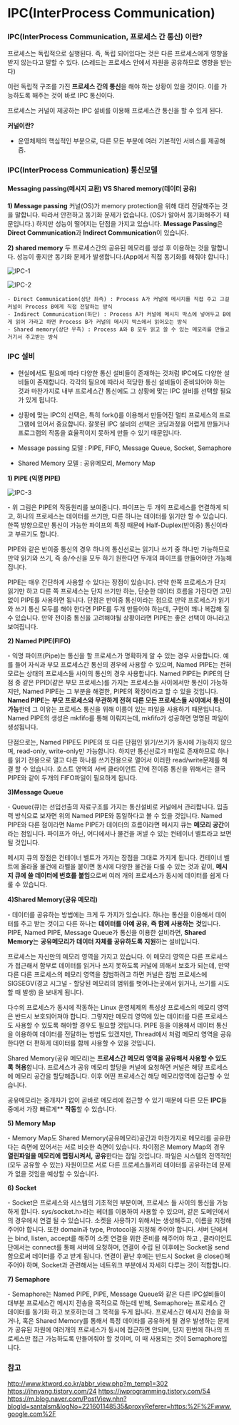 # IPC(InterProcess Communication)

### IPC(InterProcess Communication, 프로세스 간 통신) 이란?
프로세스는 독립적으로 실행된다. 즉, 독립 되어있다는 것은 다른 프로세스에게 영향을 받지 않는다고 말할 수 있다. (스레드는 프로세스 안에서 자원을 공유하므로 영향을 받는다)

이런 독립적 구조를 가진 **프로세스 간의 통신**을 해야 하는 상황이 있을 것이다. 이를 가능하도록 해주는 것이 바로 IPC 통신이다.

프로세스는 커널이 제공하는 IPC 설비를 이용해 프로세스간 통신을 할 수 있게 된다.

**커널이란?**

- 운영체제의 핵심적인 부분으로, 다른 모든 부분에 여러 기본적인 서비스를 제공해 줌.



### IPC(InterProcess Communication) 통신모델
#### Messaging passing(메시지 교환) VS Shared memory(데이터 공유)
**1) Message passing**
커널(OS)가 memory protection을 위해 대리 전달해주는 것을 말합니다.
따라서 안전하고 동기화 문제가 없습니다. (OS가 알아서 동기화해주기 때문입니다.) 하지만 성능이 떨어지는 단점을 가지고 있습니다.
**Message Passing**은 **Direct Communication**과 **Indirect Communication**이 있습니다.

**2) shared memory**
두 프로세스간의 공유된 메모리를 생성 후 이용하는 것을 말합니다.
성능이 좋지만 동기화 문제가 발생합니다.(App에서 직접 동기화를 해줘야 합니다.)

![IPC-1](https://github.com/Songwonseok/CS-Study/blob/feature/OS-IPC-dh/OS/images/IPC-1.PNG)

![IPC-2](https://github.com/Songwonseok/CS-Study/blob/feature/OS-IPC-dh/OS/images/IPC-2.PNG)

	- Direct Communication(상단 좌측) : Process A가 커널에 메시지를 직접 주고 그걸 커널이 Process B에게 직접 전달하는 방식
	- Indirect Communication(하단) : Process A가 커널에 메시지 박스에 넣어두고 B에게 읽어 가라고 하면 Process B가 커널의 메시지 박스에서 읽어오는 방식
	- Shared memory(상단 우측) : Process A와 B 모두 읽고 쓸 수 있는 메모리를 만들고 거기서 주고받는 방식




### IPC 설비

- 현실에서도 필요에 따라 다양한 통신 설비들이 존재하는 것처럼 IPC에도 다양한 설비들이 존재합니다. 각각의 필요에 따라서 적당한 통신 설비들이 준비되어야 하는 것과 마찬가지로 내부 프로세스간 통신에도 그 상황에 맞는 IPC 설비를 선택할 필요가 있게 됩니다.

- 상황에 맞는 IPC의 선택은, 특히 fork()를 이용해서 만들어진 멀티 프로세스의 프로그램에 있어서 중요합니다. 잘못된 IPC 설비의 선택은 코딩과정을 어렵게 만들거나 프로그램의 작동을 효율적이지 못하게 만들 수 있기 때문입니다.

- Message passing 모델 : PIPE, FIFO, Message Queue, Socket, Semaphore
- Shared Memory 모델 : 공유메모리, Memory Map


**1) PIPE (익명 PIPE)**

![IPC-3](https://github.com/Songwonseok/CS-Study/blob/feature/OS-IPC-dh/OS/images/IPC-3.png)

\- 위 그림은 PIPE의 작동원리를 보여줍니다. 파이프는 두 개의 프로세스를 연결하게 되고, 하나의 프로세스는 데이터를 쓰기만, 다른 하나는 데이터를 읽기만 할 수 있습니다. 한쪽 방향으로만 통신이 가능한 파이프의 특징 때문에 Half-Duplex(반이중) 통신이라고 부르기도 합니다.

PIPE와 같은 반이중 통신의 경우 하나의 통신선로는 읽기나 쓰기 중 하나만 가능하므로 만약 읽기와 쓰기, 즉 송/수신을 모두 하기 원한다면 두개의 파이프를 만들어야만 가능해집니다.

PIPE는 매우 간단하게 사용할 수 있다는 장점이 있습니다. 만약 한쪽 프로세스가 단지 읽기만 하고 다른 쪽 프로세스는 단지 쓰기만 하는, 단순한 데이터 흐름을 가진다면 고민 없이 PIPE를 사용하면 됩니다. 단점은 반이중 통신이라는 점으로 만약 프로세스가 읽기와 쓰기 통신 모두를 해야 한다면 PIPE를 두개 만들어야 하는데, 구현이 꽤나 복잡해 질 수 있습니다. 만약 전이중 통신을 고려해야될 상황이라면 PIPE는 좋은 선택이 아니라고 보여집니다.



**2) Named PIPE(FIFO)**

\- 익명 파이프(Pipe)는 통신을 할 프로세스가 명확하게 알 수 있는 경우 사용합니다. 예를 들어 자식과 부모 프로세스간 통신의 경우에 사용할 수 있으며, Named PIPE는 전혀 모르는 상태의 프로세스들 사이의 통신의 경우 사용합니다. Named PIPE는 PIPE의 단점 중 같은 PPID(같은 부모 프로세스)를 가지는 프로세스들 사이에서만 통신이 가능하지만, Named PIPE는 그 부분을 해결한, PIPE의 확장이라고 할 수 있을 것입니다. **Named PIPE**는 **부모 프로세스와 무관하게 전혀 다른 모든 프로세스들 사이에서 통신이 가능**한데 그 이유는 프로세스 통신을 위해 이름이 있는 파일을 사용하기 때문입니다. Named PIPE의 생성은 mkfifo를 통해 이뤄지는데, mkfifo가 성공하면 명명된 파일이 생성됩니다.

단점으로는, Named PIPE도 PIPE의 또 다른 단점인 읽기/쓰기가 동시에 가능하지 않으며, read-only, write-only만 가능합니다. 하지만 통신선로가 파일로 존재하므로 하나를 읽기 전용으로 열고 다른 하나를 쓰기전용으로 열어서 이러한 read/write문제를 해결 할 수 있습니다. 호스트 영역의 서버 클라이언트 간에 전이중 통신을 위해서는 결국 PIPE와 같이 두개의 FIFO파일이 필요하게 됩니다.



**3)Message Queue**

\- Queue(큐)는 선입선출의 자료구조를 가지는 통신설비로 커널에서 관리합니다. 입출력 방식으로 보자면 위의 Named PIPE와 동일하다고 볼 수 있을 것입니다. Named PIPE와 다른 점이라면 Name PIPE가 데이터의 흐름이라면 메시지 큐는 **메모리 공간**이라는 점입니다. 파이프가 아닌, 어디에서나 물건을 꺼낼 수 있는 컨테이너 벨트라고 보면 될 것입니다.

메시지 큐의 장점은 컨테이너 벨트가 가지는 장점을 그대로 가지게 됩니다. 컨테이너 벨트에 올라올 물건에 라벨을 붙이면 동시에 다양한 물건을 다룰 수 있는 것과 같이, **메시지 큐에 쓸 데이터에 번호를** **붙임**으로써 여러 개의 프로세스가 동시에 데이터를 쉽게 다룰 수 있습니다.



**4)Shared Memory(공유 메모리)**

\- 데이터를 공유하는 방법에는 크게 두 가지가 있습니다. 하나는 통신을 이용해서 데이터를 주고 받는 것이고 다른 하나는 **데이터를 아예 공유, 즉 함께 사용하는** **것**입니다. PIPE, Named PIPE, Message Queue가 통신을 이용한 설비라면, **Shared Memory**는 **공유메모리가 데이터 자체를 공유하도록** **지원**하는 설비입니다.

프로세스는 자신만의 메모리 영역을 가지고 있습니다. 이 메모리 영역은 다른 프로세스가 접근해서 함부로 데이터를 읽거나 쓰지 못하도록 커널에 의해서 보호가 되는데, 만약 다른 다른 프로세스의 메모리 영역을 침범하려고 하면 커널은 침범 프로세스에 SIGSEGV(경고 시그널 - 할당된 메모리의 범위를 벗어나는곳에서 읽거나, 쓰기를 시도할 때 발생) 을 보내게 됩니다.

다수의 프로세스가 동시에 작동하는 Linux 운영체제의 특성상 프로세스의 메모리 영역은 반드시 보호되어져야 합니다. 그렇지만 메모리 영역에 있는 데이터를 다른 프로세스도 사용할 수 있도록 해야할 경우도 필요할 것입니다. PIPE 등을 이용해서 데이터 통신을 이용하여 데이터를 전달하는 방법도 있겠지만, Thread에서 처럼 메모리 영역을 공유한다면 더 편하게 데이터를 함께 사용할 수 있을 것입니다. 

Shared Memory(공유 메모리)는 **프로세스간 메모리 영역을 공유해서 사용할 수 있도록** **허용**합니다. 프로세스가 공유 메모리 할당을 커널에 요청하면 커널은 해당 프로세스에 메모리 공간을 할당해줍니다. 이후 어떤 프로세스건 해당 메모리영역에 접근할 수 있습니다.

공유메모리는 중개자가 없이 곧바로 메모리에 접근할 수 있기 때문에 다른 모든 **IPC**들 중에서 가장 빠르게** **작동**할 수 있습니다.



**5) Memory Map**

\- Memory Map도 Shared Memory(공유메모리)공간과 마찬가지로 메모리를 공유한다는 측면에 있어서는 서로 비슷한 측면이 있습니다. 차이점은 Memory Map의 경우 **열린파일을 메모리에 맵핑시켜서,** **공유**한다는 점일 것입니다. 파일은 시스템의 전역적인(모두 공유할 수 있는) 자원이므로 서로 다른 프로세스들끼리 데이터를 공유하는데 문제가 없을 것임을 예상할 수 있습니다.



**6) Socket**

\- Socket은 프로세스와 시스템의 기초적인 부분이며, 프로세스 들 사이의 통신을 가능하게 합니다. sys/socket.h>라는 헤더를 이용하여 사용할 수 있으며, 같은 도메인에서의 경우에서 연결 될 수 있습니다. 소켓을 사용하기 위해서는 생성해주고, 이름을 지정해주어야 합니다. 또한 domain과 type, Protocol을 지정해 주어야 합니다. 서버 단에서는 bind, listen, accept를 해주어 소켓 연결을 위한 준비를 해주어야 하고 , 클라이언트 단에서는 connect를 통해 서버에 요청하며, 연결이 수립 된 이후에는 Socket을 send함으로써 데이터를 주고 받게 됩니다. 연결이 끝난 후에는 반드시 Socket 을 close()해주어야 하며, Socket과 관련해서는 네트워크 부분에서 자세히 다루는 것이 적합합니다.

**7) Semaphore**

\- Semaphore는 Named PIPE, PIPE, Message Queue와 같은 다른 IPC설비들이 대부분 프로세스간 메시지 전송을 목적으로 하는데 반해, Semaphore는 프로세스 간 데이터를 동기화 하고 보호하는데 그 목적을 두게 됩니다. 프로세스간 메시지 전송을 하거나, 혹은 Shared Memory를 통해서 특정 데이타를 공유하게 될 경우 발생하는 문제가 공유된 자원에 여러개의 프로세스가 동시에 접근하면 안되며, 단지 한번에 하나의 프로세스만 접근 가능하도록 만들어줘야 할 것이며, 이 때 사용되는 것이 Semaphore입니다.




### 참고
http://www.ktword.co.kr/abbr_view.php?m_temp1=302
https://jhnyang.tistory.com/24
https://jwprogramming.tistory.com/54
https://m.blog.naver.com/PostView.nhn?blogId=santalsm&logNo=221601148535&proxyReferer=https:%2F%2Fwww.google.com%2F